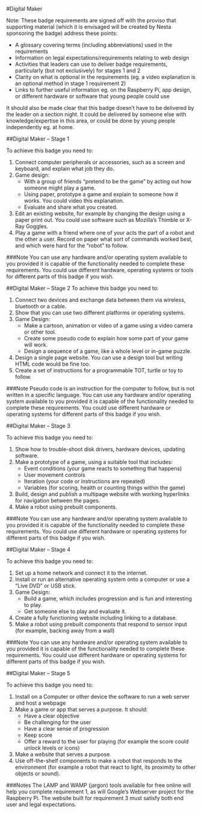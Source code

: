 #Digital Maker
 
Note: These badge requirements are signed off with the proviso that supporting material (which it is envisaged will be created by Nesta sponsoring the badge) address these points:
 
* A glossary covering terms (including abbreviations) used in the requirements
* Information on legal expectations/requirements relating to web design
* Activities that leaders can use to deliver badge requirements, particularly (but not exclusively) for stages 1 and 2
* Clarity on what is optional in the requirements (eg. a video explanation is an optional method in stage 1 requirement 2)
* Links to further useful information eg. on the Raspberry Pi, app design, or different hardware or software that young people could use
 
It should also be made clear that this badge doesn’t have to be delivered by the leader on a section night. It could be delivered by someone else with knowledge/expertise in this area, or could be done by young people independently eg. at home.
 
##Digital Maker – Stage 1
 
To achieve this badge you need to:
 
1. Connect computer peripherals or accessories, such as a screen and keyboard, and explain what job they do.
2. Game design:
	* With a group of friends “pretend to be the game” by acting out how someone might play a game.
	* Using paper, prototype a game and explain to someone how it works. You could video this explanation.
	* Evaluate and share what you created.
3. Edit an existing website, for example by changing the design using a paper print out. You could use software such as Mozilla’s Thimble or X-Ray Goggles.
4. Play a game with a friend where one of your acts the part of a robot and the other a user.
Record on paper what sort of commands worked best, and which were hard for the “robot” to follow.
 
###Note
You can use any hardware and/or operating system available to you provided it is capable of the functionality needed to complete these requirements. You could use different hardware, operating systems or tools for different parts of this badge if you wish.
 
##Digital Maker – Stage 2
To achieve this badge you need to:
 
1. Connect two devices and exchange data between them via wireless, bluetooth or a cable.
2. Show that you can use two different platforms or operating systems.
3. Game Design:
	* Make a cartoon, animation or video of a game using a video camera or other tool.
	* Create some pseudo code to explain how some part of your game will work.
	* Design a sequence of a game, like a whole level or in-game puzzle.
4. Design a single page website. You can use a design tool but writing HTML code would be fine too.
5. Create a set of instructions for a programmable TOT, turtle or toy to follow.

###Note
Pseudo code is an instruction for the computer to follow, but is not written in a specific language.
You can use any hardware and/or operating system available to you provided it is capable of the functionality needed to complete these requirements. You could use different hardware or operating systems for different parts of this badge if you wish.
 
##Digital Maker – Stage 3
 
To achieve this badge you need to:
 
1. Show how to trouble-shoot disk drivers, hardware devices, updating software.
2. Make a prototype of a game, using a suitable tool that includes:
	* Event conditions (your game reacts to something that happens)
	* User movement controls
	* Iteration (your code or instructions are repeated)
	* Variables (for scoring, health or counting things within the game)
3. Build, design and publish a multipage website with working hyperlinks for navigation between the pages.
4. Make a robot using prebuilt components.
 
###Note
You can use any hardware and/or operating system available to you provided it is capable of the functionality needed to complete these requirements. You could use different hardware or operating systems for different parts of this badge if you wish.
 
##Digital Maker – Stage 4
 
To achieve this badge you need to:
 
1. Set up a home network and connect it to the internet.
2. Install or run an alternative operating system onto a computer or use a “Live DVD” or USB stick.
3. Game Design:
	* Build a game, which includes progression and is fun and interesting to play.
	* Get someone else to play and evaluate it.
4. Create a fully functioning website including linking to a database.
5. Make a robot using prebuilt components that respond to sensor input (for example, backing away from a wall)
 
###Note
You can use any hardware and/or operating system available to you provided it is capable of the functionality needed to complete these requirements. You could use different hardware or operating systems for different parts of this badge if you wish.
 
##Digital Maker – Stage 5
 
To achieve this badge you need to:

1. Install on a Computer or other device the software to run a web server and host a webpage
2. Make a game or app that serves a purpose. It should:
	* Have a clear objective
	* Be challenging for the user
	* Have a clear sense of progression
	* Keep score
	* Offer a reward to the user for playing (for example the score could unlock levels or
icons)
3. Make a website that serves a purpose.
4. Use off-the-shelf components to make a robot that responds to the environment (for example a robot that react to light, its proximity to other objects or sound).
 
###Notes
The LAMP and WAMP (jargon) tools available for free online will help you complete requirement 1, as will Google’s Webserver project for the Raspberry Pi.
The website built for requirement 3 must satisfy both end user and legal expectations.
